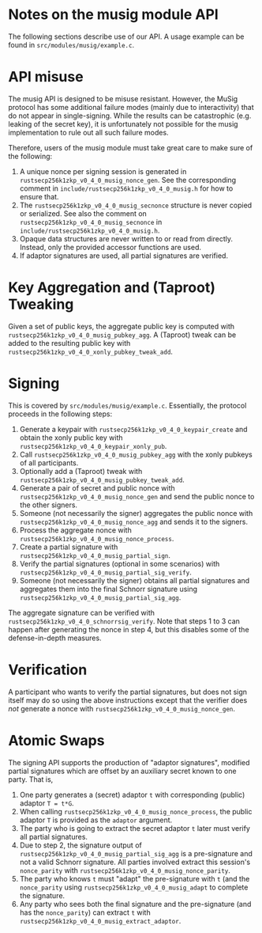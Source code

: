 Notes on the musig module API
===========================

The following sections describe use of our API. A usage example can be found in `src/modules/musig/example.c`.

# API misuse

The musig API is designed to be misuse resistant.
However, the MuSig protocol has some additional failure modes (mainly due to interactivity) that do not appear in single-signing.
While the results can be catastrophic (e.g. leaking of the secret key), it is unfortunately not possible for the musig implementation to rule out all such failure modes.

Therefore, users of the musig module must take great care to make sure of the following:

1. A unique nonce per signing session is generated in `rustsecp256k1zkp_v0_4_0_musig_nonce_gen`.
   See the corresponding comment in `include/rustsecp256k1zkp_v0_4_0_musig.h` for how to ensure that.
2. The `rustsecp256k1zkp_v0_4_0_musig_secnonce` structure is never copied or serialized.
   See also the comment on `rustsecp256k1zkp_v0_4_0_musig_secnonce` in `include/rustsecp256k1zkp_v0_4_0_musig.h`.
3. Opaque data structures are never written to or read from directly.
   Instead, only the provided accessor functions are used.
4. If adaptor signatures are used, all partial signatures are verified.

# Key Aggregation and (Taproot) Tweaking

Given a set of public keys, the aggregate public key is computed with `rustsecp256k1zkp_v0_4_0_musig_pubkey_agg`.
A (Taproot) tweak can be added to the resulting public key with `rustsecp256k1zkp_v0_4_0_xonly_pubkey_tweak_add`.

# Signing

This is covered by `src/modules/musig/example.c`.
Essentially, the protocol proceeds in the following steps:

1. Generate a keypair with `rustsecp256k1zkp_v0_4_0_keypair_create` and obtain the xonly public key with `rustsecp256k1zkp_v0_4_0_keypair_xonly_pub`.
2. Call `rustsecp256k1zkp_v0_4_0_musig_pubkey_agg` with the xonly pubkeys of all participants.
3. Optionally add a (Taproot) tweak with `rustsecp256k1zkp_v0_4_0_musig_pubkey_tweak_add`.
4. Generate a pair of secret and public nonce with `rustsecp256k1zkp_v0_4_0_musig_nonce_gen` and send the public nonce to the other signers.
5. Someone (not necessarily the signer) aggregates the public nonce with `rustsecp256k1zkp_v0_4_0_musig_nonce_agg` and sends it to the signers.
6. Process the aggregate nonce with `rustsecp256k1zkp_v0_4_0_musig_nonce_process`.
7. Create a partial signature with `rustsecp256k1zkp_v0_4_0_musig_partial_sign`.
8. Verify the partial signatures (optional in some scenarios) with `rustsecp256k1zkp_v0_4_0_musig_partial_sig_verify`.
9. Someone (not necessarily the signer) obtains all partial signatures and aggregates them into the final Schnorr signature using `rustsecp256k1zkp_v0_4_0_musig_partial_sig_agg`.

The aggregate signature can be verified with `rustsecp256k1zkp_v0_4_0_schnorrsig_verify`.
Note that steps 1 to 3 can happen after generating the nonce in step 4, but this disables some of the defense-in-depth measures.

# Verification

A participant who wants to verify the partial signatures, but does not sign itself may do so using the above instructions except that the verifier does _not_ generate a nonce with `rustsecp256k1zkp_v0_4_0_musig_nonce_gen`.

# Atomic Swaps

The signing API supports the production of "adaptor signatures", modified partial signatures
which are offset by an auxiliary secret known to one party. That is,
1. One party generates a (secret) adaptor `t` with corresponding (public) adaptor `T = t*G`.
2. When calling `rustsecp256k1zkp_v0_4_0_musig_nonce_process`, the public adaptor `T` is provided as the `adaptor` argument.
3. The party who is going to extract the secret adaptor `t` later must verify all partial signatures.
4. Due to step 2, the signature output of `rustsecp256k1zkp_v0_4_0_musig_partial_sig_agg` is a pre-signature and not a valid Schnorr signature. All parties involved extract this session's `nonce_parity` with `rustsecp256k1zkp_v0_4_0_musig_nonce_parity`.
5. The party who knows `t` must "adapt" the pre-signature with `t` (and the `nonce_parity` using `rustsecp256k1zkp_v0_4_0_musig_adapt` to complete the signature.
6. Any party who sees both the final signature and the pre-signature (and has the `nonce_parity`) can extract `t` with `rustsecp256k1zkp_v0_4_0_musig_extract_adaptor`.
